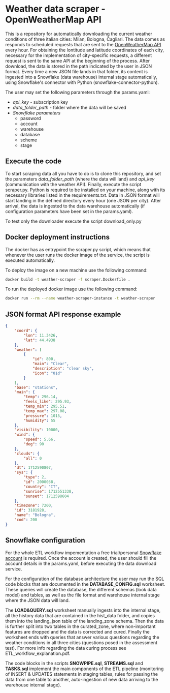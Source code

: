 # Weather data scraper - OpenWeatherMap API

This is a repository for automatically downloading the current weather conditions of three italian cities: Milan, Bologna, Cagliari. The data comes as responds to scheduled requests that are sent to the [OpenWeatherMap API](https://openweathermap.org/current#builtin) every hour. For obtaining the lontitude and latitude coordinates of each city, necessary for the implementation of city-specific requests, a different request is sent to the same API at the beginning of the process. After download, the data is stored in the path indicated by the user in JSON format. Every time a new JSON file lands in that folder, its content is ingested into a Snowflake (data warehouse) internal stage automatically, using Snowflake's connector with Python (snowflake-connector-python). 

The user may set the following parameters through the params.yaml: 
* *api_key* - subscription key
* *data_folder_path* - folder where the data will be saved
* *Snowflake parameters*
    * password
    * account
    * warehouse
    * database
    * scheme
    * stage

## Execute the code
To start scraping data all you have to do is to clone this repository, and set the parameters *data_folder_path* (where the data will land) and *api_key* (communication with the weather API). Finally, execute the script scraper.py. Python is required to be installed on your machine, along with its necessary libraries listed in the requirements.txt. Data in JSON format will start landing in the defined directory every hour (one JSON per city). After arrival, the data is ingested to the data warehouse automatically (if configuration parameters have been set in the params.yaml).

To test only the downloader execute the script download_only.py

## Docker deployment instructions

The docker has as entrypoint the scraper.py script, which means that whenever the user runs the docker image of the service, the script is executed automatically.

To deploy the image on a new machine use the following command:

```bash
docker build -t weather-scraper -f scraper.Dockerfile .
```

To run the deployed docker image use the following command:

```bash
docker run --rm --name weather-scraper-instance -t weather-scraper
```

## JSON format API response example

```json
{
    "coord": {
        "lon": 11.3426,
        "lat": 44.4938
    },
    "weather": [
        {
            "id": 800,
            "main": "Clear",
            "description": "clear sky",
            "icon": "01d"
        }
    ],
    "base": "stations",
    "main": {
        "temp": 296.14,
        "feels_like": 295.93,
        "temp_min": 295.51,
        "temp_max": 297.08,
        "pressure": 1015,
        "humidity": 55
    },
    "visibility": 10000,
    "wind": {
        "speed": 5.66,
        "deg": 90
    },
    "clouds": {
        "all": 0
    },
    "dt": 1712590807,
    "sys": {
        "type": 2,
        "id": 2000038,
        "country": "IT",
        "sunrise": 1712551338,
        "sunset": 1712598604
    },
    "timezone": 7200,
    "id": 3181928,
    "name": "Bologna",
    "cod": 200
}
```

## Snowflake configuration
For the whole ETL workflow impementation a free trial/personal [Snowflake account](https://signup.snowflake.com/) is required. Once the account is created, the user should fill the account details in the params.yaml, before executing the data download service. 

For the configuration of the database architecture the user may run the SQL code blocks that are documented in the **DATABASE_CONFIG.sql** worksheet. These queries will create the database, the different schemas (look data model) and tables, as well as the file format and warehouse internal stage where the JSON data will land.

The **LOAD&QUERY.sql** worksheet manually ingests into the internal stage, all the history data that are contained in the hist_data folder, and copies them into the landing_json table of the landing_zone schema. Then the data is further split into two tables in the curated_zone, where non-important features are dropped and the data is corrected and cured. Finally the worksheet ends with queries that answer various questions regarding the weather conditions in all three cities (questions posed in the assessment test). For more info regarding the data curing process see ETL_workflow_explanation.pdf.

The code blocks in the scripts **SNOWPIPE.sql**, **STREAMS.sql** and **TASKS.sql** implement the main components of the ETL pipeline (monitoring of INSERT & UPDATES statements in staging tables, rules for passing the data from one table to another, auto-ingestion of new data arriving to the warehouse internal stage).
